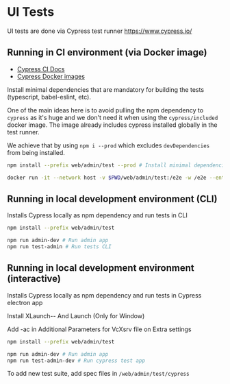 # UI Tests

UI tests are done via Cypress test runner <https://www.cypress.io/>

## Running in CI environment (via Docker image)

- [Cypress CI Docs](https://docs.cypress.io/guides/guides/continuous-integration.html)
- [Cypress Docker images](https://github.com/cypress-io/cypress-docker-images)

Install minimal dependencies that are mandatory for building the tests (typescript, babel-eslint, etc).

One of the main ideas here is to avoid pulling the npm dependency to `cypress` as it's huge and we don't need it when using the `cypress/included` docker image. The image already includes cypress installed globally in the test runner.

We achieve that by using `npm i --prod` which excludes `devDependencies` from being installed.

```bash
npm install --prefix web/admin/test --prod # Install minimal dependencies

docker run -it --network host -v $PWD/web/admin/test:/e2e -w /e2e --entrypoint=cypress cypress/included:4.5.0 run

```

## Running in local development environment (CLI)

Installs Cypress locally as npm dependency and run tests in CLI

```bash
npm install --prefix web/admin/test

npm run admin-dev # Run admin app
npm run test-admin # Run tests CLI
```

## Running in local development environment (interactive)

Installs Cypress locally as npm dependency and run tests in Cypress electron app

Install XLaunch-- And Launch (Only for Window)

Add -ac in Additional Parameters for VcXsrv file on Extra settings

```bash
npm install --prefix web/admin/test

npm run admin-dev # Run admin app
npm run test-admin-dev # Run cypress test app
```
To add new test suite, add spec files in `/web/admin/test/cypress`

